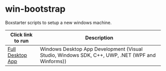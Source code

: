 # win-bootstrap
Boxstarter scripts to setup a new windows machine.



|Click link to run  |Description  |
|---------|---------|
|<a href='http://boxstarter.org/package/url?https://raw.githubusercontent.com/smitpi/win-bootstrap/master/dev_lab_setup.ps1'>Full Desktop App</a>     | Windows Desktop App Development (Visual Studio, Windows SDK, C++, UWP, .NET (WPF and Winforms)) |